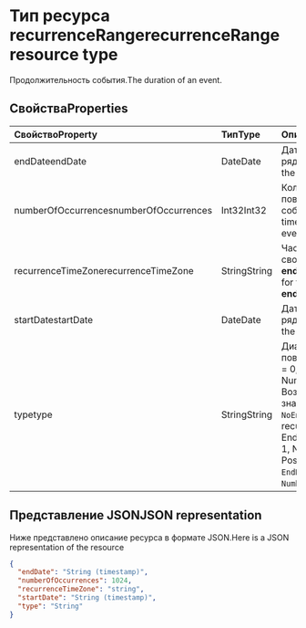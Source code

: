 # <a name="recurrencerange-resource-type"></a><span data-ttu-id="bd8c7-101">Тип ресурса recurrenceRange</span><span class="sxs-lookup"><span data-stu-id="bd8c7-101">recurrenceRange resource type</span></span>

<span data-ttu-id="bd8c7-102">Продолжительность события.</span><span class="sxs-lookup"><span data-stu-id="bd8c7-102">The duration of an event.</span></span>

## <a name="properties"></a><span data-ttu-id="bd8c7-103">Свойства</span><span class="sxs-lookup"><span data-stu-id="bd8c7-103">Properties</span></span>

| <span data-ttu-id="bd8c7-104">Свойство</span><span class="sxs-lookup"><span data-stu-id="bd8c7-104">Property</span></span>     | <span data-ttu-id="bd8c7-105">Тип</span><span class="sxs-lookup"><span data-stu-id="bd8c7-105">Type</span></span>   |<span data-ttu-id="bd8c7-106">Описание</span><span class="sxs-lookup"><span data-stu-id="bd8c7-106">Description</span></span>|
|:---------------|:--------|:----------|
|<span data-ttu-id="bd8c7-107">endDate</span><span class="sxs-lookup"><span data-stu-id="bd8c7-107">endDate</span></span>|<span data-ttu-id="bd8c7-108">Date</span><span class="sxs-lookup"><span data-stu-id="bd8c7-108">Date</span></span>|<span data-ttu-id="bd8c7-109">Дата окончания ряда.</span><span class="sxs-lookup"><span data-stu-id="bd8c7-109">The end date of the series.</span></span>|
|<span data-ttu-id="bd8c7-110">numberOfOccurrences</span><span class="sxs-lookup"><span data-stu-id="bd8c7-110">numberOfOccurrences</span></span>|<span data-ttu-id="bd8c7-111">Int32</span><span class="sxs-lookup"><span data-stu-id="bd8c7-111">Int32</span></span>|<span data-ttu-id="bd8c7-112">Количество повторений события.</span><span class="sxs-lookup"><span data-stu-id="bd8c7-112">How many times to repeat the event.</span></span>|
|<span data-ttu-id="bd8c7-113">recurrenceTimeZone</span><span class="sxs-lookup"><span data-stu-id="bd8c7-113">recurrenceTimeZone</span></span>|<span data-ttu-id="bd8c7-114">String</span><span class="sxs-lookup"><span data-stu-id="bd8c7-114">String</span></span> |<span data-ttu-id="bd8c7-115">Часовой пояс для свойств **startDate** и **endDate**.</span><span class="sxs-lookup"><span data-stu-id="bd8c7-115">Time zone for the **startDate** and **endDate** properties.</span></span> |
|<span data-ttu-id="bd8c7-116">startDate</span><span class="sxs-lookup"><span data-stu-id="bd8c7-116">startDate</span></span>|<span data-ttu-id="bd8c7-117">Date</span><span class="sxs-lookup"><span data-stu-id="bd8c7-117">Date</span></span>|<span data-ttu-id="bd8c7-118">Дата начала ряда.</span><span class="sxs-lookup"><span data-stu-id="bd8c7-118">The start date of the series.</span></span>|
|<span data-ttu-id="bd8c7-119">type</span><span class="sxs-lookup"><span data-stu-id="bd8c7-119">type</span></span>|<span data-ttu-id="bd8c7-120">String</span><span class="sxs-lookup"><span data-stu-id="bd8c7-120">String</span></span>|<span data-ttu-id="bd8c7-p101">Диапазон повторения: EndDate = 0, NoEnd = 1, Numbered = 2. Возможные значения: `EndDate`, `NoEnd`, `Numbered`.</span><span class="sxs-lookup"><span data-stu-id="bd8c7-p101">The recurrence range: EndDate = 0, NoEnd = 1, Numbered = 2. Possible values are: `EndDate`, `NoEnd`, `Numbered`.</span></span>||

## <a name="json-representation"></a><span data-ttu-id="bd8c7-123">Представление JSON</span><span class="sxs-lookup"><span data-stu-id="bd8c7-123">JSON representation</span></span>

<span data-ttu-id="bd8c7-124">Ниже представлено описание ресурса в формате JSON.</span><span class="sxs-lookup"><span data-stu-id="bd8c7-124">Here is a JSON representation of the resource</span></span>

<!-- {
  "blockType": "resource",
  "optionalProperties": [

  ],
  "@odata.type": "microsoft.graph.recurrencerange"
}-->

```json
{
  "endDate": "String (timestamp)",
  "numberOfOccurrences": 1024,
  "recurrenceTimeZone": "string",
  "startDate": "String (timestamp)",
  "type": "String"
}

```

<!-- uuid: 8fcb5dbc-d5aa-4681-8e31-b001d5168d79
2015-10-25 14:57:30 UTC -->
<!-- {
  "type": "#page.annotation",
  "description": "recurrenceRange resource",
  "keywords": "",
  "section": "documentation",
  "tocPath": ""
}-->
